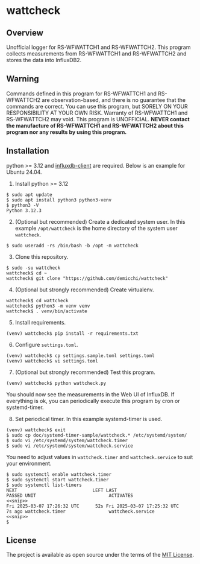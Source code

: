 # wattcheck 
## Overview
Unofficial logger for RS-WFWATTCH1 and RS-WFWATTCH2. 
This program collects measurements from RS-WFWATTCH1 and RS-WFWATTCH2 and stores the data into InfluxDB2.

## Warning
Commands defined in this program for RS-WFWATTCH1 and RS-WFWATTCH2 are observation-based, 
and there is no guarantee that the commands are correct.
You can use this program, but SORELY ON YOUR RESPONSIBILITY AT YOUR OWN RISK. 
Warranty of RS-WFWATTCH1 and RS-WFWATTCH2 may void.
This program is UNOFFICIAL. 
**NEVER contact the manufacture of RS-WFWATTCH1 and RS-WFWATTCH2 about this program nor any results by using this program.**

## Installation
python >= 3.12 and [influxdb-client](https://github.com/influxdata/influxdb-client-python) are required.
Below is an example for Ubuntu 24.04.

1. Install python >= 3.12
```
$ sudo apt update
$ sudo apt install python3 python3-venv
$ python3 -V
Python 3.12.3
```

2. (Optional but recommended) Create a dedicated system user. In this example `/opt/wattcheck` is the home directory of the system user `wattcheck`.
```
$ sudo useradd -rs /bin/bash -b /opt -m wattcheck
```

3. Clone this repository.
```
$ sudo -su wattcheck
wattcheck$ cd ~
wattcheck$ git clone "https://github.com/demicchi/wattcheck"
```

4. (Optional but strongly recommended) Create virtualenv.
```
wattcheck$ cd wattcheck
wattcheck$ python3 -m venv venv
wattcheck$ . venv/bin/activate
```

5. Install requirements.
```
(venv) wattcheck$ pip install -r requirements.txt 
```

6. Configure `settings.toml`.
```
(venv) wattcheck$ cp settings.sample.toml settings.toml
(venv) wattcheck$ vi settings.toml
```

7. (Optional but strongly recommended) Test this program.
```
(venv) wattcheck$ python wattcheck.py
```

You should now see the measurements in the Web UI of InfluxDB. 
If everything is ok, you can periodically execute this program by cron or systemd-timer.

8. Set periodical timer. In this example systemd-timer is used.
```
(venv) wattcheck$ exit
$ sudo cp doc/systemd-timer-sample/wattcheck.* /etc/systemd/system/
$ sudo vi /etc/systemd/system/wattcheck.timer
$ sudo vi /etc/systemd/system/wattcheck.service
```

You need to adjust values in `wattcheck.timer` and `wattcheck.service` to suit your environment.

```
$ sudo systemctl enable wattcheck.timer
$ sudo systemctl start wattcheck.timer
$ sudo systemctl list-timers
NEXT                            LEFT LAST                              PASSED UNIT                           ACTIVATES 
<<snip>>
Fri 2025-03-07 17:26:32 UTC      52s Fri 2025-03-07 17:25:32 UTC       7s ago wattcheck.timer                wattcheck.service
<<snip>>
$ 
```

## License
The project is available as open source under the terms of the [MIT License](https://opensource.org/license/mit).






